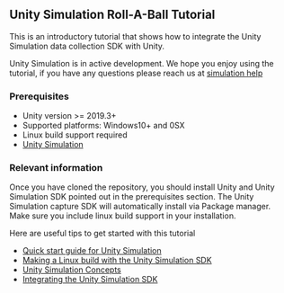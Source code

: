 ## Unity Simulation Roll-A-Ball Tutorial

This is an introductory tutorial that shows how to integrate the Unity Simulation data collection SDK with Unity.

Unity Simulation is in active development. We hope you enjoy using the tutorial, if you have any questions please reach us at [simulation help](mailto:simulation-help@unity3d.com)

### Prerequisites

- Unity version >= 2019.3+
- Supported platforms: Windows10+ and 0SX
- Linux build support required
- [Unity Simulation](https://github.com/Unity-Technologies/Unity-Simulation-Docs)


### Relevant information

Once you have cloned the repository, you should install Unity and Unity Simulation SDK pointed out in the prerequisites section. The Unity Simulation capture SDK will automatically install via Package manager. Make sure you include linux build support in your installation.

Here are useful tips to get started with this tutorial

- [Quick start guide for Unity Simulation](https://github.com/Unity-Technologies/Unity-Simulation-Docs/blob/master/doc/quickstart.md)
- [Making a Linux build with the Unity Simulation SDK](https://github.com/Unity-Technologies/Unity-Simulation-Docs/blob/master/doc/build.md)
- [Unity Simulation Concepts](https://github.com/Unity-Technologies/Unity-Simulation-Docs/blob/master/doc/taxonomy.md)
- [Integrating the Unity Simulation SDK](https://github.com/Unity-Technologies/Unity-Simulation-Docs/blob/master/doc/integrate.md)
